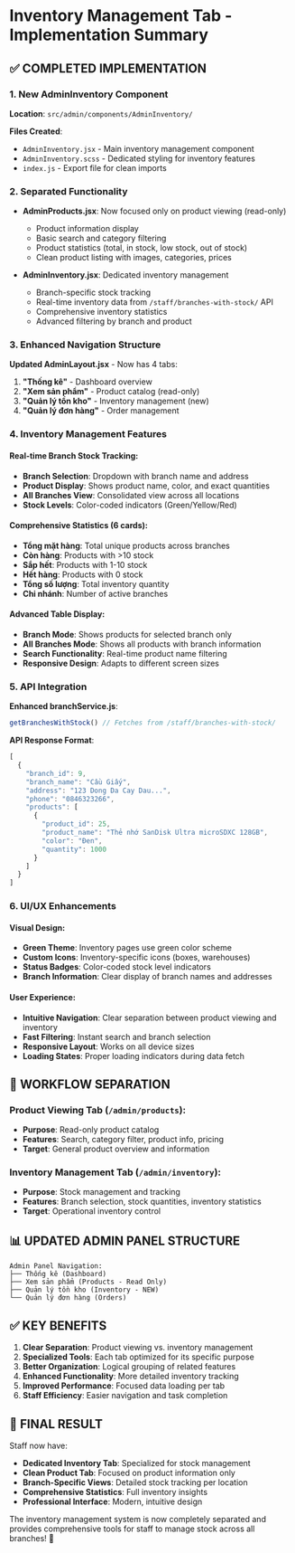 # Inventory Management Tab - Implementation Summary

## ✅ COMPLETED IMPLEMENTATION

### 1. **New AdminInventory Component**
**Location**: `src/admin/components/AdminInventory/`

**Files Created**:
- `AdminInventory.jsx` - Main inventory management component
- `AdminInventory.scss` - Dedicated styling for inventory features  
- `index.js` - Export file for clean imports

### 2. **Separated Functionality**
- **AdminProducts.jsx**: Now focused only on product viewing (read-only)
  - Product information display
  - Basic search and category filtering
  - Product statistics (total, in stock, low stock, out of stock)
  - Clean product listing with images, categories, prices

- **AdminInventory.jsx**: Dedicated inventory management
  - Branch-specific stock tracking
  - Real-time inventory data from `/staff/branches-with-stock/` API
  - Comprehensive inventory statistics
  - Advanced filtering by branch and product

### 3. **Enhanced Navigation Structure**
**Updated AdminLayout.jsx** - Now has 4 tabs:
1. **"Thống kê"** - Dashboard overview
2. **"Xem sản phẩm"** - Product catalog (read-only)
3. **"Quản lý tồn kho"** - Inventory management (new)
4. **"Quản lý đơn hàng"** - Order management

### 4. **Inventory Management Features**

#### **Real-time Branch Stock Tracking**:
- **Branch Selection**: Dropdown with branch name and address
- **Product Display**: Shows product name, color, and exact quantities
- **All Branches View**: Consolidated view across all locations
- **Stock Levels**: Color-coded indicators (Green/Yellow/Red)

#### **Comprehensive Statistics** (6 cards):
- **Tổng mặt hàng**: Total unique products across branches
- **Còn hàng**: Products with >10 stock
- **Sắp hết**: Products with 1-10 stock  
- **Hết hàng**: Products with 0 stock
- **Tổng số lượng**: Total inventory quantity
- **Chi nhánh**: Number of active branches

#### **Advanced Table Display**:
- **Branch Mode**: Shows products for selected branch only
- **All Branches Mode**: Shows all products with branch information
- **Search Functionality**: Real-time product name filtering
- **Responsive Design**: Adapts to different screen sizes

### 5. **API Integration**
**Enhanced branchService.js**:
```javascript
getBranchesWithStock() // Fetches from /staff/branches-with-stock/
```

**API Response Format**:
```javascript
[
  {
    "branch_id": 9,
    "branch_name": "Cầu Giấy",
    "address": "123 Dong Da Cay Dau...",
    "phone": "0846323266", 
    "products": [
      {
        "product_id": 25,
        "product_name": "Thẻ nhớ SanDisk Ultra microSDXC 128GB",
        "color": "Đen",
        "quantity": 1000
      }
    ]
  }
]
```

### 6. **UI/UX Enhancements**

#### **Visual Design**:
- **Green Theme**: Inventory pages use green color scheme
- **Custom Icons**: Inventory-specific icons (boxes, warehouses)
- **Status Badges**: Color-coded stock level indicators
- **Branch Information**: Clear display of branch names and addresses

#### **User Experience**:
- **Intuitive Navigation**: Clear separation between product viewing and inventory
- **Fast Filtering**: Instant search and branch selection
- **Responsive Layout**: Works on all device sizes
- **Loading States**: Proper loading indicators during data fetch

## 🚀 WORKFLOW SEPARATION

### **Product Viewing Tab** (`/admin/products`):
- **Purpose**: Read-only product catalog
- **Features**: Search, category filter, product info, pricing
- **Target**: General product overview and information

### **Inventory Management Tab** (`/admin/inventory`):
- **Purpose**: Stock management and tracking
- **Features**: Branch selection, stock quantities, inventory statistics
- **Target**: Operational inventory control

## 📊 UPDATED ADMIN PANEL STRUCTURE

```
Admin Panel Navigation:
├── Thống kê (Dashboard)
├── Xem sản phẩm (Products - Read Only)
├── Quản lý tồn kho (Inventory - NEW)
└── Quản lý đơn hàng (Orders)
```

## ✅ KEY BENEFITS

1. **Clear Separation**: Product viewing vs. inventory management
2. **Specialized Tools**: Each tab optimized for its specific purpose  
3. **Better Organization**: Logical grouping of related features
4. **Enhanced Functionality**: More detailed inventory tracking
5. **Improved Performance**: Focused data loading per tab
6. **Staff Efficiency**: Easier navigation and task completion

## 🎯 FINAL RESULT

Staff now have:
- **Dedicated Inventory Tab**: Specialized for stock management
- **Clean Product Tab**: Focused on product information only
- **Branch-Specific Views**: Detailed stock tracking per location
- **Comprehensive Statistics**: Full inventory insights
- **Professional Interface**: Modern, intuitive design

The inventory management system is now completely separated and provides comprehensive tools for staff to manage stock across all branches! 🎉
